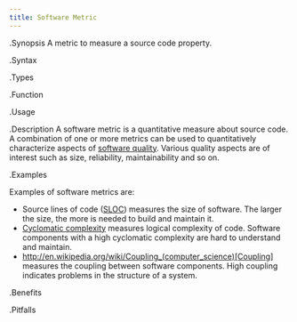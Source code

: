 ```yaml
---
title: Software Metric
---
```


.Synopsis
A metric to measure a source code property.

.Syntax

.Types

.Function
       
.Usage

.Description
A software metric is a quantitative measure about source code.
A combination of one or more metrics can be used to quantitatively characterize
aspects of [software quality](http://en.wikipedia.org/wiki/Software_quality).
Various quality aspects are of interest such as size, reliability, maintainability and so on.

.Examples

Examples of software metrics are:

*  Source lines of code ([SLOC](http://en.wikipedia.org/wiki/Source_lines_of_code)) measures the size of software.
  The larger the size, the more is needed to build and maintain it.
*  [Cyclomatic complexity](http://en.wikipedia.org/wiki/Cyclomatic_complexity) measures logical complexity of code.
  Software components with a high cyclomatic complexity are hard to understand and maintain.
* http://en.wikipedia.org/wiki/Coupling_(computer_science)[Coupling] measures the coupling between software components.
  High coupling indicates problems in the structure of a system.

.Benefits

.Pitfalls

